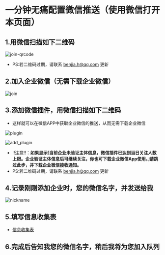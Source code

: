 # 一分钟无痛配置微信推送（使用微信打开本页面）

## 1.用微信扫描如下二维码

![join-qrcode](res/join-qrcode.png)

- PS:若二维码过期，请联系 [benjia.h@qq.com](mailto:benjia.h@qq.com) 更新

## 2.加入企业微信（无需下载企业微信）

![join](res/join.png)

## 3.添加微信插件，用微信扫描如下二维码

- 这样就可以在微信APP中获取企业微信的推送，从而无需下载企业微信

![plugin](res/plugin.png)

![add_plugin](res/add_plugin.png)

- !!注意!!：**如果显示⌈当前企业未验证主体信息，微信插件已达到当日关注人数上限。企业验证主体信息后可继续关注，你也可下载企业微信App使用。⌋请跳过此步，并下载企业微信接收通知。**
- PS:若二维码过期，请联系 [benjia.h@qq.com](mailto:benjia.h@qq.com) 更新

## 4.记录刚刚添加企业时，您的微信名字，并发送给我

![nickname](res/nickname.jpg)

## 5.填写信息收集表

- [信息收集表](https://www.wjx.top/vj/rSWVRta.aspx)

## 6.完成后告知我您的微信名字，稍后我将为您加入队列
